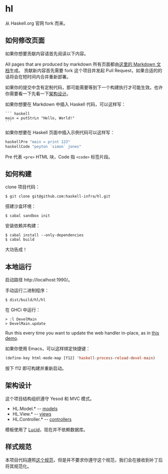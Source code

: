 hl
=====

从 Haskell.org 官网 fork 而来。

## 如何修改页面

如果你想要贡献内容请首先阅读以下内容。

All pages that are produced by markdown
所有页面都由[这里的 Markdown 文档](https://github.com/haskell-infra/hl/tree/master/static/markdown)生成。
贡献新内容首先需要 fork 这个项目并发起 Pull Request，如果合适的的话将会在短时间内合并重新部署。

如果你的提交中含有定制代码，那可能需要等到下一个构建执行才可能生效。也许你需要看一下先看一下[架构设计](#architecture)。

如果你想要在 Markdown 中插入 Haskell 代码，可以这样写：

    ``` haskell
    main = putStrLn "Hello, World!"
    ```

如果你想要在 Haskell 页面中插入示例代码可以这样写：

``` haskell
haskellPre "main = print 123"
haskellCode "peyton `simon` jones"
```

Pre 代表 `<pre>` HTML 块，Code 指 `<code>` 标签片段。

## 如何构建

clone 项目代码：

    $ git clone git@github.com:haskell-infra/hl.git

搭建沙盒环境：

    $ cabal sandbox init

安装依赖并构建：

    $ cabal install --only-dependencies
    $ cabal build

大功告成！

## 本地运行

启动路径 http://localhost:1990/。

手动运行二进制程序：

    $ dist/build/hl/hl

在 GHCi 中运行：

    > :l DevelMain
    > DevelMain.update

Run this every time you want to update the web handler in-place, as in
[this demo](https://github.com/chrisdone/ghci-reload-demo).

如果你使用 Emacs，可以这样绑定快捷键：

``` lisp
(define-key html-mode-map [f12] 'haskell-process-reload-devel-main)
```

按下 f12 即可构建并重新启动。

## 架构设计

这个项目结构组织遵守 Yesod 和 MVC 模式。

* HL.Model.\* -- [models](https://github.com/haskell-infra/hl/tree/master/src/HL/Model)
* HL.View.\* -- [views](https://github.com/haskell-infra/hl/tree/master/src/HL/View)
* HL.Controller.\* -- [controllers](https://github.com/haskell-infra/hl/tree/master/src/HL/Controller)

模板使用了 [Lucid](https://github.com/chrisdone/lucid)，现在并不依赖数据库。

## 样式规范

本项目代码遵照[这个规范](https://github.com/chrisdone/haskell-style-guide)，但是并不要求你遵守这个规范，我们会在接收到补丁后将其规范化。
